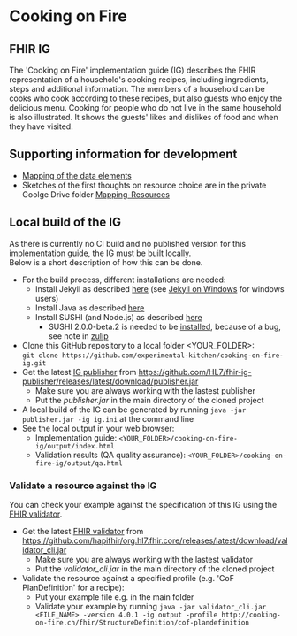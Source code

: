 # Cooking on Fire
## FHIR IG
The 'Cooking on Fire' implementation guide (IG) describes the FHIR representation of a household's cooking recipes, including ingredients, steps and additional information. The members of a household can be cooks who cook according to these recipes, but also guests who enjoy the delicious menu. Cooking for people who do not live in the same household is also illustrated. It shows the guests' likes and dislikes of food and when they have visited.

## Supporting information for development
* [Mapping of the data elements](https://docs.google.com/spreadsheets/d/1cM8zTuKRDJHVVYUf_UWtyd8ImTYp2xOCVVX0WzpE_hI/edit#gid=0)
* Sketches of the first thoughts on resource choice are in the private Goolge Drive folder [Mapping-Resources](https://drive.google.com/drive/u/0/folders/1RWtSzKmqObTTEbyIThpO323eZT0coeV0)

## Local build of the IG
As there is currently no CI build and no published version for this implementation guide, the IG must be built locally.   
Below is a short description of how this can be done.


* For the build process, different installations are needed:
   * Install Jekyll as described [here](https://jekyllrb.com/) (see [Jekyll on Windows](http://jekyll-windows.juthilo.com/2-jekyll-gem/) for windows users)
   * Install Java as described [here](https://www.java.com/en/download/help/download_options.html)
   * Install SUSHI (and Node.js) as described [here](https://fshschool.org/docs/sushi/installation/)
      * SUSHI 2.0.0-beta.2 is needed to be [installed](https://github.com/FHIR/sushi/releases/tag/v2.0.0-beta.2), because of a bug, see note in [zulip](https://chat.fhir.org/#narrow/stream/215610-shorthand/topic/.E2.9C.94.20specify.20only.20one.20targetProfile.20of.20type.20canonical/near/246971850)
* Clone this GitHub repository to a local folder <YOUR_FOLDER>:   
  ```git clone https://github.com/experimental-kitchen/cooking-on-fire-ig.git```
* Get the latest [IG publisher](https://confluence.hl7.org/display/FHIR/IG+Publisher+Documentation) from https://github.com/HL7/fhir-ig-publisher/releases/latest/download/publisher.jar 
   * Make sure you are always working with the lastest publisher 
   * Put the *publisher.jar* in the main directory of the cloned project
* A local build of the IG can be generated by running `java -jar publisher.jar -ig ig.ini` at the command line
* See the local output in your web browser:
   * Implementation guide: `<YOUR_FOLDER>/cooking-on-fire-ig/output/index.html`
   * Validation results (QA quality assurance): `<YOUR_FOLDER>/cooking-on-fire-ig/output/qa.html`
   

### Validate a resource against the IG
You can check your example against the specification of this IG using the [FHIR validator](https://confluence.hl7.org/display/FHIR/Using+the+FHIR+Validator).

* Get the latest [FHIR validator](https://confluence.hl7.org/display/FHIR/IG+Publisher+Documentation) from https://github.com/hapifhir/org.hl7.fhir.core/releases/latest/download/validator_cli.jar
   * Make sure you are always working with the lastest validator 
   * Put the *validator_cli.jar* in the main directory of the cloned project
* Validate the resource against a specified profile (e.g. 'CoF PlanDefinition' for a recipe):   
   * Put your example file e.g. in the main folder
   * Validate your example by running `java -jar validator_cli.jar <FILE_NAME> -version 4.0.1 -ig output -profile http://cooking-on-fire.ch/fhir/StructureDefinition/cof-plandefinition`

